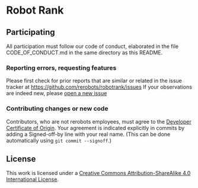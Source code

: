 Robot Rank
==========

Participating
-------------

All participation must follow our code of conduct, elaborated in the file
CODE_OF_CONDUCT.md in the same directory as this README.

### Reporting errors, requesting features

Please first check for prior reports that are similar or related in the issue
tracker at https://github.com/rerobots/robotrank/issues
If your observations are indeed new, please [open a new issue](
https://github.com/rerobots/robotrank/issues/new)

### Contributing changes or new code

Contributors, who are not rerobots employees, must agree to the [Developer
Certificate of Origin](https://developercertificate.org/). Your agreement is
indicated explicitly in commits by adding a Signed-off-by line with your real
name. (This can be done automatically using `git commit --signoff`.)


License
-------

This work is licensed under a [Creative Commons Attribution-ShareAlike 4.0
International License](https://creativecommons.org/licenses/by-sa/4.0/).
